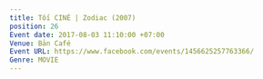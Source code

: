 ```yaml
---
title: Tối CINÉ | Zodiac (2007)
position: 26
Event date: 2017-08-03 11:10:00 +07:00
Venue: Bản Café
Event URL: https://www.facebook.com/events/1456625257763366/
Genre: MOVIE
---
```


